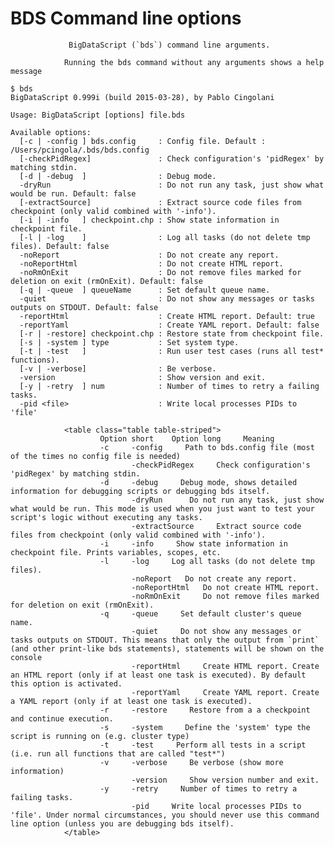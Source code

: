 # BDS Command line options 
				 BigDataScript (`bds`) command line arguments. 
					
				Running the bds command without any arguments shows a help message
```
$ bds
BigDataScript 0.999i (build 2015-03-28), by Pablo Cingolani

Usage: BigDataScript [options] file.bds

Available options: 
  [-c | -config ] bds.config     : Config file. Default : /Users/pcingola/.bds/bds.config
  [-checkPidRegex]               : Check configuration's 'pidRegex' by matching stdin.
  [-d | -debug  ]                : Debug mode.
  -dryRun                        : Do not run any task, just show what would be run. Default: false
  [-extractSource]               : Extract source code files from checkpoint (only valid combined with '-info').
  [-i | -info   ] checkpoint.chp : Show state information in checkpoint file.
  [-l | -log    ]                : Log all tasks (do not delete tmp files). Default: false
  -noReport                      : Do not create any report.
  -noReportHtml                  : Do not create HTML report.
  -noRmOnExit                    : Do not remove files marked for deletion on exit (rmOnExit). Default: false
  [-q | -queue  ] queueName      : Set default queue name.
  -quiet                         : Do not show any messages or tasks outputs on STDOUT. Default: false
  -reportHtml                    : Create HTML report. Default: true
  -reportYaml                    : Create YAML report. Default: false
  [-r | -restore] checkpoint.chp : Restore state from checkpoint file.
  [-s | -system ] type           : Set system type.
  [-t | -test   ]                : Run user test cases (runs all test* functions).
  [-v | -verbose]                : Be verbose.
  -version                       : Show version and exit.
  [-y | -retry  ] num            : Number of times to retry a failing tasks.
  -pid <file>                    : Write local processes PIDs to 'file'
```
				<table class="table table-striped">
					    Option short    Option long     Meaning    
					    -c     -config     Path to bds.config file (most of the times no config file is needed)    
					           -checkPidRegex     Check configuration's 'pidRegex' by matching stdin.    
					    -d     -debug     Debug mode, shows detailed information for debugging scripts or debugging bds itself.    
					           -dryRun      Do not run any task, just show what would be run. This mode is used when you just want to test your script's logic without executing any tasks.    
					           -extractSource     Extract source code files from checkpoint (only valid combined with '-info').   
					    -i     -info     Show state information in checkpoint file. Prints variables, scopes, etc.   
					    -l     -log     Log all tasks (do not delete tmp files).   
					           -noReport   Do not create any report.   
					           -noReportHtml   Do not create HTML report.   
					           -noRmOnExit     Do not remove files marked for deletion on exit (rmOnExit).    
					    -q     -queue     Set default cluster's queue name.    
					           -quiet     Do not show any messages or tasks outputs on STDOUT. This means that only the output from `print` (and other print-like bds statements), statements will be shown on the console    
					           -reportHtml     Create HTML report. Create an HTML report (only if at least one task is executed). By default this option is activated. 
					           -reportYaml     Create YAML report. Create a YAML report (only if at least one task is executed).  
					    -r     -restore     Restore from a a checkpoint and continue execution.   
					    -s     -system     Define the 'system' type the script is running on (e.g. cluster type)    
					    -t     -test     Perform all tests in a script (i.e. run all functions that are called "test*")    
					    -v     -verbose     Be verbose (show more information)    
					           -version     Show version number and exit.   
					    -y     -retry     Number of times to retry a failing tasks.    
					           -pid     Write local processes PIDs to 'file'. Under normal circumstances, you should never use this command line option (unless you are debugging bds itself).    
				</table>
			

